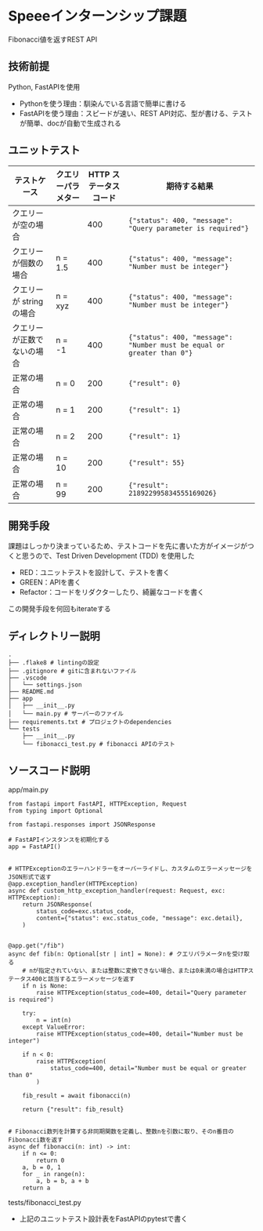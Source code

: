 # Speeeインターンシップ課題

Fibonacci値を返すREST API

## 技術前提

Python, FastAPIを使用
- Pythonを使う理由：馴染んでいる言語で簡単に書ける
- FastAPIを使う理由：スピードが速い、REST API対応、型が書ける、テストが簡単、docが自動で生成される

## ユニットテスト

| テストケース               | クエリーパラメター | HTTP ステータスコード | 期待する結果                                                           |
| -------------------------- | ------------------ | --------------------- | ---------------------------------------------------------------------- |
| クエリーが空の場合         |                    | 400                   | `{"status": 400, "message": "Query parameter is required"}`            |
| クエリーが個数の場合       | n = 1.5            | 400                   | `{"status": 400, "message": "Number must be integer"}`                 |
| クエリーが string の場合   | n = xyz            | 400                   | `{"status": 400, "message": "Number must be integer"}`                 |
| クエリーが正数でないの場合 | n = -1             | 400                   | `{"status": 400, "message": "Number must be equal or greater than 0"}` |
| 正常の場合                 | n = 0              | 200                   | `{"result": 0}`                                                        |
| 正常の場合                 | n = 1              | 200                   | `{"result": 1}`                                                        |
| 正常の場合                 | n = 2              | 200                   | `{"result": 1}`                                                        |
| 正常の場合                 | n = 10             | 200                   | `{"result": 55}`                                                       |
| 正常の場合                 | n = 99             | 200                   | `{"result": 218922995834555169026}`                                    |

## 開発手段

課題はしっかり決まっているため、テストコードを先に書いた方がイメージがつくと思うので、Test Driven Development (TDD) を使用した
- RED：ユニットテストを設計して、テストを書く
- GREEN：APIを書く
- Refactor：コードをリダクターしたり、綺麗なコードを書く

この開発手段を何回もiterateする

## ディレクトリー説明

```
.
├── .flake8 # lintingの設定
├── .gitignore # gitに含まれないファイル
├── .vscode
│   └── settings.json
├── README.md 
├── app
│   ├── __init__.py
│   └── main.py # サーバーのファイル
├── requirements.txt # プロジェクトのdependencies
└── tests
    ├── __init__.py
    └── fibonacci_test.py # fibonacci APIのテスト
```

## ソースコード説明

app/main.py
```
from fastapi import FastAPI, HTTPException, Request
from typing import Optional

from fastapi.responses import JSONResponse

# FastAPIインスタンスを初期化する
app = FastAPI()


# HTTPExceptionのエラーハンドラーをオーバーライドし、カスタムのエラーメッセージをJSON形式で返す
@app.exception_handler(HTTPException)
async def custom_http_exception_handler(request: Request, exc: HTTPException):
    return JSONResponse(
        status_code=exc.status_code,
        content={"status": exc.status_code, "message": exc.detail},
    )


@app.get("/fib")
async def fib(n: Optional[str | int] = None): # クエリパラメータnを受け取る
    # nが指定されていない、または整数に変換できない場合、または0未満の場合はHTTPステータス400と該当するエラーメッセージを返す
    if n is None:
        raise HTTPException(status_code=400, detail="Query parameter is required")

    try:
        n = int(n)
    except ValueError:
        raise HTTPException(status_code=400, detail="Number must be integer")

    if n < 0:
        raise HTTPException(
            status_code=400, detail="Number must be equal or greater than 0"
        )

    fib_result = await fibonacci(n)

    return {"result": fib_result}


# Fibonacci数列を計算する非同期関数を定義し、整数nを引数に取り、そのn番目のFibonacci数を返す
async def fibonacci(n: int) -> int:
    if n <= 0:
        return 0
    a, b = 0, 1
    for _ in range(n):
        a, b = b, a + b
    return a
```

tests/fibonacci_test.py
- 上記のユニットテスト設計表をFastAPIのpytestで書く
